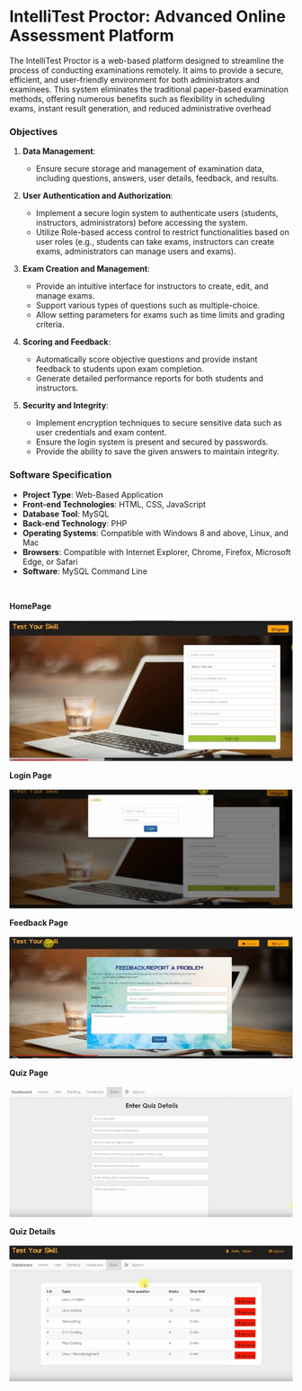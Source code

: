 # IntelliTest Proctor: Advanced Online Assessment Platform
The IntelliTest Proctor is a web-based platform designed to streamline the process of conducting examinations remotely. It aims to provide a secure, efficient, and user-friendly environment for both administrators and examinees. This system eliminates the traditional paper-based examination methods, offering numerous benefits such as flexibility in scheduling exams, instant result generation, and reduced administrative overhead

### Objectives

1. **Data Management**:
   - Ensure secure storage and management of examination data, including questions, answers, user details, feedback, and results.

2. **User Authentication and Authorization**:
   - Implement a secure login system to authenticate users (students, instructors, administrators) before accessing the system.
   - Utilize Role-based access control to restrict functionalities based on user roles (e.g., students can take exams, instructors can create exams, administrators can manage users and exams).

3. **Exam Creation and Management**:
   - Provide an intuitive interface for instructors to create, edit, and manage exams.
   - Support various types of questions such as multiple-choice.
   - Allow setting parameters for exams such as time limits and grading criteria.

4. **Scoring and Feedback**:
   - Automatically score objective questions and provide instant feedback to students upon exam completion.
   - Generate detailed performance reports for both students and instructors.

5. **Security and Integrity**:
   - Implement encryption techniques to secure sensitive data such as user credentials and exam content.
   - Ensure the login system is present and secured by passwords.
   - Provide the ability to save the given answers to maintain integrity.
     
### Software Specification

- **Project Type**: Web-Based Application
- **Front-end Technologies**: HTML, CSS, JavaScript
- **Database Tool**: MySQL
- **Back-end Technology**: PHP
- **Operating Systems**: Compatible with Windows 8 and above, Linux, and Mac
- **Browsers**: Compatible with Internet Explorer, Chrome, Firefox, Microsoft Edge, or Safari
- **Software**: MySQL Command Line
<br>

**HomePage** <br><br>
![Home Page](images/Picture1.jpg)


**Login Page** <br><br>
![Login Page](images/Picture2.jpg)


**Feedback Page** <br><br>
![Feedback Page](images/Picture3.jpg)


**Quiz Page** <br><br>
![Quiz Page](images/Picture4.jpg)


**Quiz Details** <br><br>
![Quiz Details](images/Picture5.jpg)













